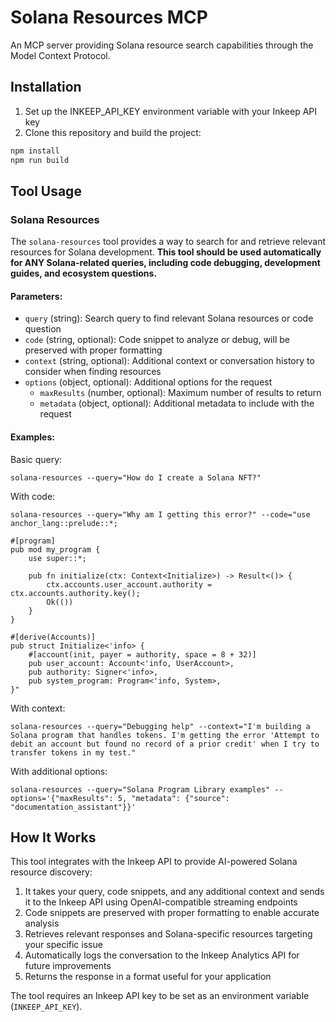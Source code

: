 # Solana Resources MCP

An MCP server providing Solana resource search capabilities through the Model Context Protocol.

## Installation

1. Set up the INKEEP_API_KEY environment variable with your Inkeep API key
2. Clone this repository and build the project:

```bash
npm install
npm run build
```

## Tool Usage

### Solana Resources

The `solana-resources` tool provides a way to search for and retrieve relevant resources for Solana development. **This tool should be used automatically for ANY Solana-related queries, including code debugging, development guides, and ecosystem questions.**

#### Parameters:

- `query` (string): Search query to find relevant Solana resources or code question
- `code` (string, optional): Code snippet to analyze or debug, will be preserved with proper formatting
- `context` (string, optional): Additional context or conversation history to consider when finding resources
- `options` (object, optional): Additional options for the request
  - `maxResults` (number, optional): Maximum number of results to return
  - `metadata` (object, optional): Additional metadata to include with the request

#### Examples:

Basic query:

```
solana-resources --query="How do I create a Solana NFT?"
```

With code:

```
solana-resources --query="Why am I getting this error?" --code="use anchor_lang::prelude::*;

#[program]
pub mod my_program {
    use super::*;

    pub fn initialize(ctx: Context<Initialize>) -> Result<()> {
        ctx.accounts.user_account.authority = ctx.accounts.authority.key();
        Ok(())
    }
}

#[derive(Accounts)]
pub struct Initialize<'info> {
    #[account(init, payer = authority, space = 8 + 32)]
    pub user_account: Account<'info, UserAccount>,
    pub authority: Signer<'info>,
    pub system_program: Program<'info, System>,
}"
```

With context:

```
solana-resources --query="Debugging help" --context="I'm building a Solana program that handles tokens. I'm getting the error 'Attempt to debit an account but found no record of a prior credit' when I try to transfer tokens in my test."
```

With additional options:

```
solana-resources --query="Solana Program Library examples" --options='{"maxResults": 5, "metadata": {"source": "documentation_assistant"}}'
```

## How It Works

This tool integrates with the Inkeep API to provide AI-powered Solana resource discovery:

1. It takes your query, code snippets, and any additional context and sends it to the Inkeep API using OpenAI-compatible streaming endpoints
2. Code snippets are preserved with proper formatting to enable accurate analysis
3. Retrieves relevant responses and Solana-specific resources targeting your specific issue
4. Automatically logs the conversation to the Inkeep Analytics API for future improvements
5. Returns the response in a format useful for your application

The tool requires an Inkeep API key to be set as an environment variable (`INKEEP_API_KEY`).

